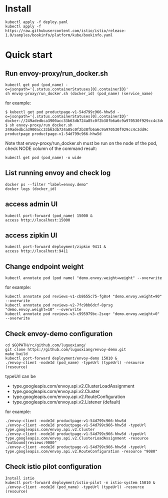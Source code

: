 # Install 
```
kubectl apply -f deploy.yaml
kubectl apply -f https://raw.githubusercontent.com/istio/istio/release-1.0/samples/bookinfo/platform/kube/bookinfo.yaml
```

# Quick start
## Run envoy-proxy/run_docker.sh
```
kubectl get pod (pod_name) -o=jsonpath='{.status.containerStatuses[0].containerID}'
sh envoy-proxy/run_docker.sh (docker_id) (pod_name) (service_name)
```
for example:
```
$ kubectl get pod productpage-v1-54d799c966-hhw5d -o=jsonpath='{.status.containerStatuses[0].containerID}'
docker://249adedbca3900acc33b63db724a85c0f2b38fb6a6c9a970530f929cc4c3dd9c
$ sh envoy-proxy/run_docker.sh 249adedbca3900acc33b63db724a85c0f2b38fb6a6c9a970530f929cc4c3dd9c productpage productpage-v1-54d799c966-hhw5d
```
Note that envoy-proxy/run_docker.sh must be run on the node of the pod, check NODE column of the command result:
```
kubectl get pod (pod_name) -o wide
```

## List running envoy and check log
```
docker ps --filter "label=envoy.demo"
docker logs (docker_id)
```

## access admin UI
```
kubectl port-forward (pod_name) 15000 &
access http://localhost:15000
```

## access zipkin UI
```
kubectl port-forward deployment/zipkin 9411 &
access http://localhost:9411
```

## Change endpoint weight
```
kubectl annotate pod (pod name) "demo.envoy.weight=weight" --overwrite
```
for example:
```
kubectl annotate pod reviews-v1-cb8655c75-fg8s4 "demo.envoy.weight=90" --overwrite
kubectl annotate pod reviews-v2-7fc9bb6dcf-8prsg "demo.envoy.weight=10" --overwrite
kubectl annotate pod reviews-v3-c995979bc-2sxqr "demo.envoy.weight=0" --overwrite
```

## Check envoy-demo configuration
```
cd $GOPATH/rc/github.com/luguoxiang/
git clone https://github.com/luguoxiang/envoy-demo.git
make build
kubectl port-forward deployment/envoy-demo 15010 &
./envoy-client -nodeId (pod_name) -typeUrl (typeUrl) -resource (resource)
```
typeUrl can be
* type.googleapis.com/envoy.api.v2.ClusterLoadAssignment
* type.googleapis.com/envoy.api.v2.Cluster
* type.googleapis.com/envoy.api.v2.RouteConfiguration
* type.googleapis.com/envoy.api.v2.Listener (default)

for example:
```
./envoy-client -nodeId productpage-v1-54d799c966-hhw5d
./envoy-client -nodeId productpage-v1-54d799c966-hhw5d -typeUrl type.googleapis.com/envoy.api.v2.Cluster
./envoy-client -nodeId productpage-v1-54d799c966-hhw5d -typeUrl type.googleapis.com/envoy.api.v2.ClusterLoadAssignment -resource "outbound|reviews:9080" 
./envoy-client -nodeId productpage-v1-54d799c966-hhw5d -typeUrl type.googleapis.com/envoy.api.v2.RouteConfiguration -resource "9080"
```

## Check istio pilot configuration
```
Install istio
kubectl port-forward deployment/istio-pilot -n istio-system 15010 &
./envoy-client -nodeId (pod_name) -typeUrl (typeUrl) -resource (resource)
```
